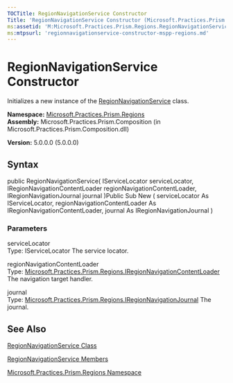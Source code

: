```yaml
---
TOCTitle: RegionNavigationService Constructor
Title: 'RegionNavigationService Constructor (Microsoft.Practices.Prism.Regions)'
ms:assetid: 'M:Microsoft.Practices.Prism.Regions.RegionNavigationService.\#ctor(Microsoft.Practices.ServiceLocation.IServiceLocator,Microsoft.Practices.Prism.Regions.IRegionNavigationContentLoader,Microsoft.Practices.Prism.Regions.IRegionNavigationJournal)'
ms:mtpsurl: 'regionnavigationservice-constructor-mspp-regions.md'
---
```


# RegionNavigationService Constructor

Initializes a new instance of the [RegionNavigationService](https://msdn.microsoft.com/library/microsoft.practices.prism.regions.regionnavigationservice) class.

**Namespace:** [Microsoft.Practices.Prism.Regions](https://msdn.microsoft.com/library/microsoft.practices.prism.regions)
**Assembly:** Microsoft.Practices.Prism.Composition (in Microsoft.Practices.Prism.Composition.dll)

**Version:** 5.0.0.0 (5.0.0.0)

## Syntax
public RegionNavigationService( IServiceLocator serviceLocator, IRegionNavigationContentLoader regionNavigationContentLoader, IRegionNavigationJournal journal )Public Sub New ( serviceLocator As IServiceLocator, regionNavigationContentLoader As IRegionNavigationContentLoader, journal As IRegionNavigationJournal )

### Parameters

serviceLocator  
Type: IServiceLocator
The service locator.

regionNavigationContentLoader  
Type: [Microsoft.Practices.Prism.Regions.IRegionNavigationContentLoader](https://msdn.microsoft.com/library/microsoft.practices.prism.regions.iregionnavigationcontentloader)
The navigation target handler.

journal  
Type: [Microsoft.Practices.Prism.Regions.IRegionNavigationJournal](https://msdn.microsoft.com/library/microsoft.practices.prism.regions.iregionnavigationjournal)
The journal.

## See Also
[RegionNavigationService Class](https://msdn.microsoft.com/library/microsoft.practices.prism.regions.regionnavigationservice)

[RegionNavigationService Members](https://msdn.microsoft.com/allmembers.t:microsoft.practices.prism.regions.regionnavigationservice)

[Microsoft.Practices.Prism.Regions Namespace](https://msdn.microsoft.com/library/microsoft.practices.prism.regions)
